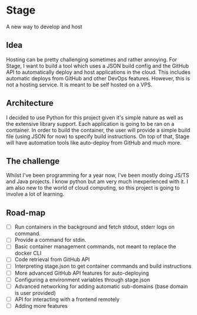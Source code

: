 # Stage

A new way to develop and host

## Idea

Hosting can be pretty challenging sometimes and rather annoying. For Stage, 
I want to build a tool which uses a JSON build config and the GitHub API to
automatically deploy and host applications in the cloud. This includes automatic deploys
from GitHub and other DevOps features. However, this is not a hosting service. It is meant
to be self hosted on a VPS. 

## Architecture

I decided to use Python for this project given it's simple nature as well as
the extensive library support. Each application is going to be ran on a container. In 
order to build the container, the user will provide a simple build file (using JSON for now) 
to specify build instructions. On top of that, Stage will have automation tools like auto-deploy
from GitHub and much more.

## The challenge

Whilst I've been programming for a year now, I've been mostly doing JS/TS and Java projects. I know python
but am very much inexperienced with it. I am also new to the world of cloud computing, so this project
is going to involve a lot of learning.

## Road-map

- [ ] Run containers in the background and fetch stdout, stderr logs on command.
- [ ] Provide a command for stdin. 
- [ ] Basic container management commands, not meant to replace the docker CLI
- [ ] Code retrieval from GitHub API
- [ ] Interpreting stage.json to get container commands and build instructions
- [ ] More advanced GitHub API features for auto-deploying
- [ ] Configuring a environment variables through stage.json
- [ ] Advanced networking for adding automatic sub-domains (base domain is user provided)
- [ ] API for interacting with a frontend remotely
- [ ] Adding more features